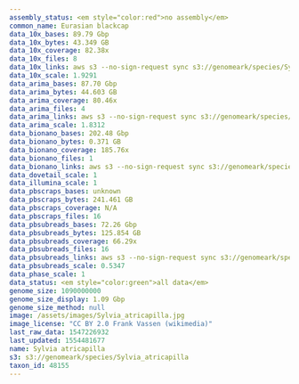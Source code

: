 ```yaml
---
assembly_status: <em style="color:red">no assembly</em>
common_name: Eurasian blackcap
data_10x_bases: 89.79 Gbp
data_10x_bytes: 43.349 GB
data_10x_coverage: 82.38x
data_10x_files: 8
data_10x_links: aws s3 --no-sign-request sync s3://genomeark/species/Sylvia_atricapilla/bSylAtr1/genomic_data/10x/ .<br>
data_10x_scale: 1.9291
data_arima_bases: 87.70 Gbp
data_arima_bytes: 44.603 GB
data_arima_coverage: 80.46x
data_arima_files: 4
data_arima_links: aws s3 --no-sign-request sync s3://genomeark/species/Sylvia_atricapilla/bSylAtr1/genomic_data/arima/ .<br>
data_arima_scale: 1.8312
data_bionano_bases: 202.48 Gbp
data_bionano_bytes: 0.371 GB
data_bionano_coverage: 185.76x
data_bionano_files: 1
data_bionano_links: aws s3 --no-sign-request sync s3://genomeark/species/Sylvia_atricapilla/bSylAtr1/genomic_data/bionano/ .<br>
data_dovetail_scale: 1
data_illumina_scale: 1
data_pbscraps_bases: unknown
data_pbscraps_bytes: 241.461 GB
data_pbscraps_coverage: N/A
data_pbscraps_files: 16
data_pbsubreads_bases: 72.26 Gbp
data_pbsubreads_bytes: 125.854 GB
data_pbsubreads_coverage: 66.29x
data_pbsubreads_files: 16
data_pbsubreads_links: aws s3 --no-sign-request sync s3://genomeark/species/Sylvia_atricapilla/bSylAtr1/genomic_data/pacbio/ . --exclude "*scraps.bam"<br>
data_pbsubreads_scale: 0.5347
data_phase_scale: 1
data_status: <em style="color:green">all data</em>
genome_size: 1090000000
genome_size_display: 1.09 Gbp
genome_size_method: null
image: /assets/images/Sylvia_atricapilla.jpg
image_license: "CC BY 2.0 Frank Vassen (wikimedia)"
last_raw_data: 1547226932
last_updated: 1554481677
name: Sylvia atricapilla
s3: s3://genomeark/species/Sylvia_atricapilla
taxon_id: 48155
---
```

